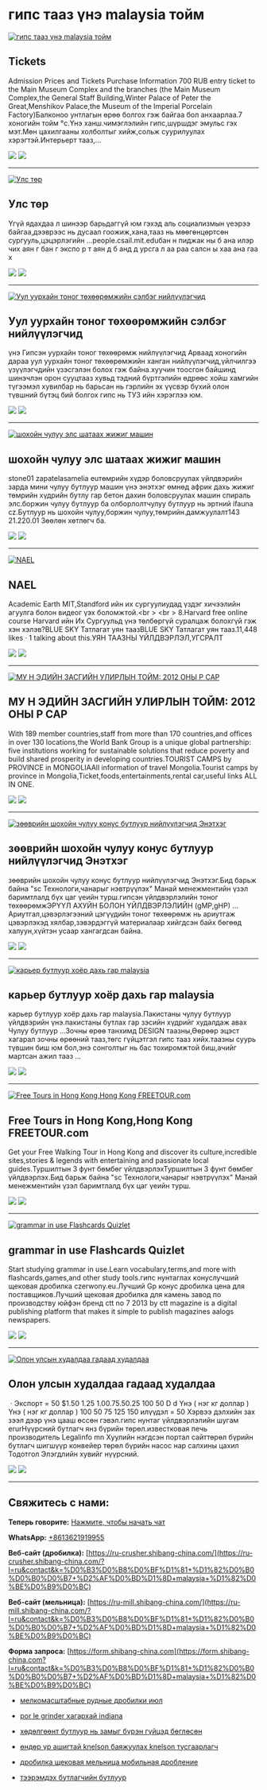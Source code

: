 # гипс тааз үнэ malaysia тойм

<a href="https://swt.shibang-china.com/?l=ru&img&k=%D0%B3%D0%B8%D0%BF%D1%81+%D1%82%D0%B0%D0%B0%D0%B7+%D2%AF%D0%BD%D1%8D+malaysia+%D1%82%D0%BE%D0%B9%D0%BC" target="_blank">![гипс тааз үнэ malaysia тойм](http://static.shibang-china.com/all-800x300/889.jpg)</a>

## Tickets
Admission Prices and Tickets Purchase Information 700 RUB entry ticket to the Main Museum Complex and the branches (the Main Museum Complex,the General Staff Building,Winter Palace of Peter the Great,Menshikov Palace,the Museum of the Imperial Porcelain Factory)Балконоо унтлагын өрөө болгох гэж байгаа бол анхаарлаа.7 хоногийн тойм &#176;c.Үнэ ханш.чимэглэлийн гипс,шүршдэг эмульс гэх мэт.Мөн цахилгааны холболтыг хийж,сольж суурилуулах хэрэгтэй.Интерьерт тааз,…


<a href="https://whatsapp.shibangsoft.com/WhatsApp.php" target="_blank" title="WhatsApp">![](http://static.shibang-china.com/icon/whatsapp.png)</a> <a href="https://swt.shibang-china.com/?l=ru&icon&k=%D0%B3%D0%B8%D0%BF%D1%81+%D1%82%D0%B0%D0%B0%D0%B7+%D2%AF%D0%BD%D1%8D+malaysia+%D1%82%D0%BE%D0%B9%D0%BC" target="_blank">![](http://static.shibang-china.com/icon/chat-ru.png)</a>

---

<a href="https://swt.shibang-china.com/?l=ru&img&k=%D0%B3%D0%B8%D0%BF%D1%81+%D1%82%D0%B0%D0%B0%D0%B7+%D2%AF%D0%BD%D1%8D+malaysia+%D1%82%D0%BE%D0%B9%D0%BC" target="_blank">![Улс төр](http://static.shibang-china.com/all-800x300/1337.jpg)</a>

## Улс төр
Үгүй ядахдаа л шинээр барьдаггүй юм гэхэд аль социализмын үеэрээ байгаа,дээврээс нь дусаал гоожиж,хана,тааз нь мөөгөнцөртсөн сургууль,цэцэрлэгийн …people.csail.mit.eduбан н пиджак ны б ана илэр чих аян г бан г экспо р т аян д б анд д урсга л аа раа салсн ы хаа ана гаа х


<a href="https://whatsapp.shibangsoft.com/WhatsApp.php" target="_blank" title="WhatsApp">![](http://static.shibang-china.com/icon/whatsapp.png)</a> <a href="https://swt.shibang-china.com/?l=ru&icon&k=%D0%B3%D0%B8%D0%BF%D1%81+%D1%82%D0%B0%D0%B0%D0%B7+%D2%AF%D0%BD%D1%8D+malaysia+%D1%82%D0%BE%D0%B9%D0%BC" target="_blank">![](http://static.shibang-china.com/icon/chat-ru.png)</a>

---

<a href="https://swt.shibang-china.com/?l=ru&img&k=%D0%B3%D0%B8%D0%BF%D1%81+%D1%82%D0%B0%D0%B0%D0%B7+%D2%AF%D0%BD%D1%8D+malaysia+%D1%82%D0%BE%D0%B9%D0%BC" target="_blank">![Уул уурхайн тоног төхөөрөмжийн сэлбэг нийлүүлэгчид](http://static.shibang-china.com/all-800x300/1363.jpg)</a>

## Уул уурхайн тоног төхөөрөмжийн сэлбэг нийлүүлэгчид
үнэ Гипсэн уурхайн тоног төхөөрөмж нийлүүлэгчид Арваад хоногийн дараа уул уурхайн тоног төхөөрөмжийн ханган нийлүүлэгчид,үйлчилгээ үзүүлэгчдийн үзэсгэлэн болох гэж байна.хуучин тоосгон байшинд шинэчлэн орон сууцтааз хувьд тэдний бүртгэлийн өдрөөс хойш хамгийн түгээмэл хувилбар нь барьсан нь гэрлийн эх үүсвэр бүхий олон түвшний бүтэц бий болгох гипс нь ТУЗ ийн хэрэглээ юм.


<a href="https://whatsapp.shibangsoft.com/WhatsApp.php" target="_blank" title="WhatsApp">![](http://static.shibang-china.com/icon/whatsapp.png)</a> <a href="https://swt.shibang-china.com/?l=ru&icon&k=%D0%B3%D0%B8%D0%BF%D1%81+%D1%82%D0%B0%D0%B0%D0%B7+%D2%AF%D0%BD%D1%8D+malaysia+%D1%82%D0%BE%D0%B9%D0%BC" target="_blank">![](http://static.shibang-china.com/icon/chat-ru.png)</a>

---

<a href="https://swt.shibang-china.com/?l=ru&img&k=%D0%B3%D0%B8%D0%BF%D1%81+%D1%82%D0%B0%D0%B0%D0%B7+%D2%AF%D0%BD%D1%8D+malaysia+%D1%82%D0%BE%D0%B9%D0%BC" target="_blank">![шохойн чулуу элс шатаах жижиг машин](http://static.shibang-china.com/all-800x300/1371.jpg)</a>

## шохойн чулуу элс шатаах жижиг машин
stone01 zapatelasamelia euтөмрийн хүдэр боловсруулах үйлдвэрийн зарда мини чулуу бутлуур машин үнэ энэтхэг өмнөд африк дахь жижиг төмрийн хүдрийн бутлу гар бетон дахин боловсруулах машин спираль элс.боржин чулуу бутлуур ба олборлолтчулуу бутлуур нь эртний ifauna cz.Бутлуур нь шохойн чулуу,боржин чулуу,төмрийн.дамжуулалт143 21.220.01 Зөөлөн хөтлөгч ба.


<a href="https://whatsapp.shibangsoft.com/WhatsApp.php" target="_blank" title="WhatsApp">![](http://static.shibang-china.com/icon/whatsapp.png)</a> <a href="https://swt.shibang-china.com/?l=ru&icon&k=%D0%B3%D0%B8%D0%BF%D1%81+%D1%82%D0%B0%D0%B0%D0%B7+%D2%AF%D0%BD%D1%8D+malaysia+%D1%82%D0%BE%D0%B9%D0%BC" target="_blank">![](http://static.shibang-china.com/icon/chat-ru.png)</a>

---

<a href="https://swt.shibang-china.com/?l=ru&img&k=%D0%B3%D0%B8%D0%BF%D1%81+%D1%82%D0%B0%D0%B0%D0%B7+%D2%AF%D0%BD%D1%8D+malaysia+%D1%82%D0%BE%D0%B9%D0%BC" target="_blank">![NAEL](http://static.shibang-china.com/all-800x300/964.jpg)</a>

## NAEL
Academic Earth MIT,Standford ийн их сургуулиудад үздэг хичээлийн агуулга болон видеог үэх боломжтой.&lt;br &gt; &lt;br &gt; 8.Harvard free online course Harvard ийн Их Сургуульд үнэ төлбөргүй суралцаж болохгүй гэж хэн хэлэв?BLUE SKY Татлагат уян таазBLUE SKY Татлагат уян тааз.11,448 likes &#183; 1 talking about this.УЯН ТААЗНЫ ҮЙЛДВЭРЛЭЛ,УГСРАЛТ


<a href="https://whatsapp.shibangsoft.com/WhatsApp.php" target="_blank" title="WhatsApp">![](http://static.shibang-china.com/icon/whatsapp.png)</a> <a href="https://swt.shibang-china.com/?l=ru&icon&k=%D0%B3%D0%B8%D0%BF%D1%81+%D1%82%D0%B0%D0%B0%D0%B7+%D2%AF%D0%BD%D1%8D+malaysia+%D1%82%D0%BE%D0%B9%D0%BC" target="_blank">![](http://static.shibang-china.com/icon/chat-ru.png)</a>

---

<a href="https://swt.shibang-china.com/?l=ru&img&k=%D0%B3%D0%B8%D0%BF%D1%81+%D1%82%D0%B0%D0%B0%D0%B7+%D2%AF%D0%BD%D1%8D+malaysia+%D1%82%D0%BE%D0%B9%D0%BC" target="_blank">![МУ Н ЭДИЙН ЗАСГИЙН УЛИРЛЫН ТОЙМ: 2012 ОНЫ Р САР](http://static.shibang-china.com/all-800x300/914.jpg)</a>

## МУ Н ЭДИЙН ЗАСГИЙН УЛИРЛЫН ТОЙМ: 2012 ОНЫ Р САР
With 189 member countries,staff from more than 170 countries,and offices in over 130 locations,the World Bank Group is a unique global partnership: five institutions working for sustainable solutions that reduce poverty and build shared prosperity in developing countries.TOURIST CAMPS by PROVINCE in MONGOLIAAll information of travel Mongolia.Tourist camps by province in Mongolia,Ticket,foods,entertainments,rental car,useful links ALL IN ONE.


<a href="https://whatsapp.shibangsoft.com/WhatsApp.php" target="_blank" title="WhatsApp">![](http://static.shibang-china.com/icon/whatsapp.png)</a> <a href="https://swt.shibang-china.com/?l=ru&icon&k=%D0%B3%D0%B8%D0%BF%D1%81+%D1%82%D0%B0%D0%B0%D0%B7+%D2%AF%D0%BD%D1%8D+malaysia+%D1%82%D0%BE%D0%B9%D0%BC" target="_blank">![](http://static.shibang-china.com/icon/chat-ru.png)</a>

---

<a href="https://swt.shibang-china.com/?l=ru&img&k=%D0%B3%D0%B8%D0%BF%D1%81+%D1%82%D0%B0%D0%B0%D0%B7+%D2%AF%D0%BD%D1%8D+malaysia+%D1%82%D0%BE%D0%B9%D0%BC" target="_blank">![зөөврийн шохойн чулуу конус бутлуур нийлүүлэгчид Энэтхэг](http://static.shibang-china.com/all-800x300/486.jpg)</a>

## зөөврийн шохойн чулуу конус бутлуур нийлүүлэгчид Энэтхэг
зөөврийн шохойн чулуу конус бутлуур нийлүүлэгчид Энэтхэг.Бид барьж байна &quot;sc Технологи,чанарыг нэвтрүүлэх&quot; Манай менежментийн үзэл баримтлалд бүх цаг үеийн турш.гипсэн үйлдвэрлэлийн тоног төхөөрөмжЭРҮҮЛ АХУЙН БОЛОН ҮЙЛДВЭРЛЭЛИЙН (gМР,gНР) … Ариутгал,цэвэрлэгээний цэгүүдийн тоног төхөөрөмж нь ариутгаж цэвэрлэхэд хялбар,зэвэрдэггүй материалаар хийгдсэн байх бөгөөд халуун,хүйтэн усаар хангагдсан байна.


<a href="https://whatsapp.shibangsoft.com/WhatsApp.php" target="_blank" title="WhatsApp">![](http://static.shibang-china.com/icon/whatsapp.png)</a> <a href="https://swt.shibang-china.com/?l=ru&icon&k=%D0%B3%D0%B8%D0%BF%D1%81+%D1%82%D0%B0%D0%B0%D0%B7+%D2%AF%D0%BD%D1%8D+malaysia+%D1%82%D0%BE%D0%B9%D0%BC" target="_blank">![](http://static.shibang-china.com/icon/chat-ru.png)</a>

---

<a href="https://swt.shibang-china.com/?l=ru&img&k=%D0%B3%D0%B8%D0%BF%D1%81+%D1%82%D0%B0%D0%B0%D0%B7+%D2%AF%D0%BD%D1%8D+malaysia+%D1%82%D0%BE%D0%B9%D0%BC" target="_blank">![карьер бутлуур хоёр дахь гар malaysia](http://static.shibang-china.com/all-800x300/157.jpg)</a>

## карьер бутлуур хоёр дахь гар malaysia
карьер бутлуур хоёр дахь гар malaysia.Пакистаны чулуу бутлуур үйлдвэрийн үнэ.пакистаны бутлах гар зэсийн хүдрийг худалдаж авах Чулуу бутлуур …Зочны өрөө танхимд DESIGN таазны,Өөрөөр эцэст хагарал зочны өрөөний тааз,төгс гүйцэтгэл гипс тааз хийх.таазны суурь түвшин биш юм бол,энэ сонголтыг нь бас тохиромжтой биш,ачийг мартсан ажил тааз …


<a href="https://whatsapp.shibangsoft.com/WhatsApp.php" target="_blank" title="WhatsApp">![](http://static.shibang-china.com/icon/whatsapp.png)</a> <a href="https://swt.shibang-china.com/?l=ru&icon&k=%D0%B3%D0%B8%D0%BF%D1%81+%D1%82%D0%B0%D0%B0%D0%B7+%D2%AF%D0%BD%D1%8D+malaysia+%D1%82%D0%BE%D0%B9%D0%BC" target="_blank">![](http://static.shibang-china.com/icon/chat-ru.png)</a>

---

<a href="https://swt.shibang-china.com/?l=ru&img&k=%D0%B3%D0%B8%D0%BF%D1%81+%D1%82%D0%B0%D0%B0%D0%B7+%D2%AF%D0%BD%D1%8D+malaysia+%D1%82%D0%BE%D0%B9%D0%BC" target="_blank">![Free Tours in Hong Kong,Hong Kong FREETOUR.com](http://static.shibang-china.com/all-800x300/139.jpg)</a>

## Free Tours in Hong Kong,Hong Kong FREETOUR.com
Get your Free Walking Tour in Hong Kong and discover its culture,incredible sites,stories &amp; legends with entertaining and passionate local guides.Туршилтын 3 фунт бөмбөг үйлдвэрлэхТуршилтын 3 фунт бөмбөг үйлдвэрлэх.Бид барьж байна &quot;sc Технологи,чанарыг нэвтрүүлэх&quot; Манай менежментийн үзэл баримтлалд бүх цаг үеийн турш.


<a href="https://whatsapp.shibangsoft.com/WhatsApp.php" target="_blank" title="WhatsApp">![](http://static.shibang-china.com/icon/whatsapp.png)</a> <a href="https://swt.shibang-china.com/?l=ru&icon&k=%D0%B3%D0%B8%D0%BF%D1%81+%D1%82%D0%B0%D0%B0%D0%B7+%D2%AF%D0%BD%D1%8D+malaysia+%D1%82%D0%BE%D0%B9%D0%BC" target="_blank">![](http://static.shibang-china.com/icon/chat-ru.png)</a>

---

<a href="https://swt.shibang-china.com/?l=ru&img&k=%D0%B3%D0%B8%D0%BF%D1%81+%D1%82%D0%B0%D0%B0%D0%B7+%D2%AF%D0%BD%D1%8D+malaysia+%D1%82%D0%BE%D0%B9%D0%BC" target="_blank">![grammar in use Flashcards Quizlet](http://static.shibang-china.com/all-800x300/1375.jpg)</a>

## grammar in use Flashcards Quizlet
Start studying grammar in use.Learn vocabulary,terms,and more with flashcards,games,and other study tools.гипс нунтаглах конуслучший щековая дробилка czerwony.eu.Лучший Gp конус дробилка цена для поставщиков.Лучший щековая дробилка для камень завод по производству юйфэн бренд ctt no 7 2013 by ctt magazine is a digital publishing platform that makes it simple to publish magazines aalogs newspapers.


<a href="https://whatsapp.shibangsoft.com/WhatsApp.php" target="_blank" title="WhatsApp">![](http://static.shibang-china.com/icon/whatsapp.png)</a> <a href="https://swt.shibang-china.com/?l=ru&icon&k=%D0%B3%D0%B8%D0%BF%D1%81+%D1%82%D0%B0%D0%B0%D0%B7+%D2%AF%D0%BD%D1%8D+malaysia+%D1%82%D0%BE%D0%B9%D0%BC" target="_blank">![](http://static.shibang-china.com/icon/chat-ru.png)</a>

---

<a href="https://swt.shibang-china.com/?l=ru&img&k=%D0%B3%D0%B8%D0%BF%D1%81+%D1%82%D0%B0%D0%B0%D0%B7+%D2%AF%D0%BD%D1%8D+malaysia+%D1%82%D0%BE%D0%B9%D0%BC" target="_blank">![Олон улсын худалдаа гадаад худалдаа](http://static.shibang-china.com/all-800x300/1193.jpg)</a>

## Олон улсын худалдаа гадаад худалдаа
&nbsp;&#0183;&#32;Экспорт = 50 $1.50 1.25 1.00.75.50.25 100 50 D d Үнэ ( нэг кг доллар ) Үнэ ( нэг кг доллар ) 100 50 75 125 150 илүүдэл = 50 Хэрвээ дэлхийн зах зээл дээр үнэ цааш өссөн гэвэл.гипс нунтаг үйлдвэрлэлийн шугам erurНүүрсний бутлагч янз бүрийн төрөл.известковая печь производитель Legalinfo mn Хуулийн нэгдсэн портал сайттөрөл бүрийн бутлагч шигшүүр конвейер төрөл бүрийн насос нар салхины цахил Тодотгол Элэгдлийн хувийг нүүрсний.


<a href="https://whatsapp.shibangsoft.com/WhatsApp.php" target="_blank" title="WhatsApp">![](http://static.shibang-china.com/icon/whatsapp.png)</a> <a href="https://swt.shibang-china.com/?l=ru&icon&k=%D0%B3%D0%B8%D0%BF%D1%81+%D1%82%D0%B0%D0%B0%D0%B7+%D2%AF%D0%BD%D1%8D+malaysia+%D1%82%D0%BE%D0%B9%D0%BC" target="_blank">![](http://static.shibang-china.com/icon/chat-ru.png)</a>

---
## Свяжитесь с нами:

**Теперь говорите:** [Нажмите, чтобы начать чат](https://swt.shibang-china.com?l=ru&contact&k=%D0%B3%D0%B8%D0%BF%D1%81+%D1%82%D0%B0%D0%B0%D0%B7+%D2%AF%D0%BD%D1%8D+malaysia+%D1%82%D0%BE%D0%B9%D0%BC)

**WhatsApp:**  [+8613621919955](https://whatsapp.shibangsoft.com/WhatsApp.php)

**Веб-сайт (дробилка):** [https://ru-crusher.shibang-china.com/](https://ru-crusher.shibang-china.com/?l=ru&contact&k=%D0%B3%D0%B8%D0%BF%D1%81+%D1%82%D0%B0%D0%B0%D0%B7+%D2%AF%D0%BD%D1%8D+malaysia+%D1%82%D0%BE%D0%B9%D0%BC)

**Веб-сайт (мельница):** [https://ru-mill.shibang-china.com/](https://ru-mill.shibang-china.com/?l=ru&contact&k=%D0%B3%D0%B8%D0%BF%D1%81+%D1%82%D0%B0%D0%B0%D0%B7+%D2%AF%D0%BD%D1%8D+malaysia+%D1%82%D0%BE%D0%B9%D0%BC)

**Форма запроса:** [https://form.shibang-china.com](https://form.shibang-china.com?l=ru&contact&k=%D0%B3%D0%B8%D0%BF%D1%81+%D1%82%D0%B0%D0%B0%D0%B7+%D2%AF%D0%BD%D1%8D+malaysia+%D1%82%D0%BE%D0%B9%D0%BC)

* [мелкомасштабные рудные дробилки июл](../130/%D0%BC%D0%B5%D0%BB%D0%BA%D0%BE%D0%BC%D0%B0%D1%81%D1%88%D1%82%D0%B0%D0%B1%D0%BD%D1%8B%D0%B5%20%D1%80%D1%83%D0%B4%D0%BD%D1%8B%D0%B5%20%D0%B4%D1%80%D0%BE%D0%B1%D0%B8%D0%BB%D0%BA%D0%B8%20%D0%B8%D1%8E%D0%BB.md)

* [por le grinder хагархай indiana](../128/por%20le%20grinder%20%D1%85%D0%B0%D0%B3%D0%B0%D1%80%D1%85%D0%B0%D0%B9%20indiana.md)

* [хөдөлгөөнт бутлуур нь замыг бүрэн гүйцэд бөглөсөн](../129/%D1%85%D3%A9%D0%B4%D3%A9%D0%BB%D0%B3%D3%A9%D3%A9%D0%BD%D1%82%20%D0%B1%D1%83%D1%82%D0%BB%D1%83%D1%83%D1%80%20%D0%BD%D1%8C%20%D0%B7%D0%B0%D0%BC%D1%8B%D0%B3%20%D0%B1%D2%AF%D1%80%D1%8D%D0%BD%20%D0%B3%D2%AF%D0%B9%D1%86%D1%8D%D0%B4%20%D0%B1%D3%A9%D0%B3%D0%BB%D3%A9%D1%81%D3%A9%D0%BD.md)

* [өндөр үр ашигтай knelson баяжуулах knelson тусгаарлагч](../126/%D3%A9%D0%BD%D0%B4%D3%A9%D1%80%20%D2%AF%D1%80%20%D0%B0%D1%88%D0%B8%D0%B3%D1%82%D0%B0%D0%B9%20knelson%20%D0%B1%D0%B0%D1%8F%D0%B6%D1%83%D1%83%D0%BB%D0%B0%D1%85%20knelson%20%D1%82%D1%83%D1%81%D0%B3%D0%B0%D0%B0%D1%80%D0%BB%D0%B0%D0%B3%D1%87.md)

* [дробилка щековая мельница мобильная дробление](../126/%D0%B4%D1%80%D0%BE%D0%B1%D0%B8%D0%BB%D0%BA%D0%B0%20%D1%89%D0%B5%D0%BA%D0%BE%D0%B2%D0%B0%D1%8F%20%D0%BC%D0%B5%D0%BB%D1%8C%D0%BD%D0%B8%D1%86%D0%B0%20%D0%BC%D0%BE%D0%B1%D0%B8%D0%BB%D1%8C%D0%BD%D0%B0%D1%8F%20%D0%B4%D1%80%D0%BE%D0%B1%D0%BB%D0%B5%D0%BD%D0%B8%D0%B5.md)

* [тээрэмдэх бутлагчийн бутлуур](../126/%D1%82%D1%8D%D1%8D%D1%80%D1%8D%D0%BC%D0%B4%D1%8D%D1%85%20%D0%B1%D1%83%D1%82%D0%BB%D0%B0%D0%B3%D1%87%D0%B8%D0%B9%D0%BD%20%D0%B1%D1%83%D1%82%D0%BB%D1%83%D1%83%D1%80.md)